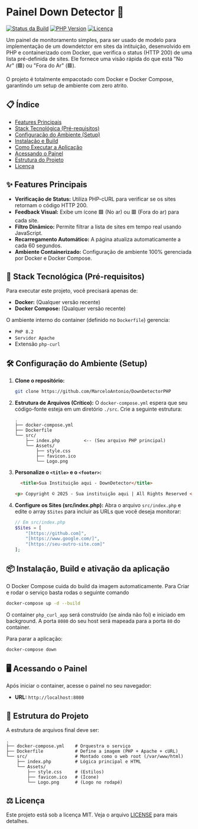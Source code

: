# Painel Down Detector 🚦

[![Status da Build](https://img.shields.io/docker/build/seu-usuario/seu-repo?style=for-the-badge&label=Build%20Docker)](https://hub.docker.com/r/seu-usuario/seu-repo)
[![PHP Version](https://img.shields.io/badge/PHP-8.2%20(Docker)-blueviolet?style=for-the-badge)](./Dockerfile)
[![Licença](https://img.shields.io/badge/license-MIT-blue?style=for-the-badge)](./LICENSE)

Um painel de monitoramento simples, para ser usado de modelo para implementação de um downdetctor em sites da intituição, desenvolvido em PHP e containerizado com Docker, que verifica o status (HTTP 200) de uma lista pré-definida de sites. Ele fornece uma visão rápida do que está "No Ar" (🟩) ou "Fora do Ar" (🟥).

O projeto é totalmente empacotado com Docker e Docker Compose, garantindo um setup de ambiente com zero atrito.

## 📋 Índice

- [Features Principais](#-features-principais)
- [Stack Tecnológica (Pré-requisitos)](#-stack-tecnológica-pré-requisitos)
- [Configuração do Ambiente (Setup)](#-configuração-do-ambiente-setup)
- [Instalação e Build](#-instalação-e-build)
- [Como Executar a Aplicação](#-como-executar-a-aplicação)
- [Acessando o Painel](#-acessando-o-painel)
- [Estrutura do Projeto](#-estrutura-do-projeto)
- [Licença](#-licença)

## ✨ Features Principais

- **Verificação de Status:** Utiliza PHP-cURL para verificar se os sites retornam o código HTTP 200.
- **Feedback Visual:** Exibe um ícone 🟩 (No ar) ou 🟥 (Fora do ar) para cada site.
- **Filtro Dinâmico:** Permite filtrar a lista de sites em tempo real usando JavaScript.
- **Recarregamento Automático:** A página atualiza automaticamente a cada 60 segundos.
- **Ambiente Containerizado:** Configuração de ambiente 100% gerenciada por Docker e Docker Compose.

## 🚀 Stack Tecnológica (Pré-requisitos)

Para executar este projeto, você precisará apenas de:

- **Docker:** (Qualquer versão recente)
- **Docker Compose:** (Qualquer versão recente)

O ambiente interno do container (definido no `Dockerfile`) gerencia:
- `PHP 8.2`
- `Servidor Apache`
- Extensão `php-curl`

## 🛠️ Configuração do Ambiente (Setup)

1.  **Clone o repositório:**
    ```bash
    git clone https://github.com/MarceloAntonio/DownDetectorPHP
    ```

2.  **Estrutura de Arquivos (Crítico):**
    O `docker-compose.yml` espera que seu código-fonte esteja em um diretório `./src`. Crie a seguinte estrutura:

    ```
    .
    ├── docker-compose.yml
    ├── Dockerfile
    └── src/
        ├── index.php         <-- (Seu arquivo PHP principal)
        └── Assets/
            ├── style.css
            ├── favicon.ico
            └── Logo.png
    ```

3.  **Personalize o `<title>` e o `<footer>`:**
    ```html
      <title>Sua Instituição aqui - DownDetector</title>
    ```
    ```html
    <p> Copyright © 2025 - Sua instituição aqui | All Rights Reserved </p>
    ```

4.  **Configure os Sites (src/index.php):**
    Abra o arquivo `src/index.php` e edite o array `$Sites` para incluir as URLs que você deseja monitorar:

    ```php
    // Em src/index.php
    $Sites = [
        "[https://github.com]",
        "[https://www.google.com/]",
        "[https://seu-outro-site.com]"
    ];
    ```

## 📦 Instalação, Build e ativação da aplicação

O Docker Compose cuida do build da imagem automaticamente. Para Criar e rodar o serviço basta rodas o seguinte comando 

```bash
docker-compose up -d --build
````

O container `php_curl_app` será construído (se ainda não foi) e iniciado em background. A porta `8080` do seu host será mapeada para a porta `80` do container.

Para parar a aplicação:

```bash
docker-compose down
```

## 🖥️ Acessando o Painel

Após iniciar o container, acesse o painel no seu navegador:

  - **URL:** `http://localhost:8080`

## 📁 Estrutura do Projeto

A estrutura de arquivos final deve ser:

```
.
├── docker-compose.yml    # Orquestra o serviço
├── Dockerfile            # Define a imagem (PHP + Apache + cURL)
└── src/                  # Montado como o web root (/var/www/html)
    ├── index.php         # Lógica principal e HTML
    └── Assets/
        ├── style.css     # (Estilos)
        ├── favicon.ico   # (Ícone)
        └── Logo.png      # (Logo no rodapé)
```

## ⚖️ Licença

Este projeto está sob a licença MIT. Veja o arquivo [LICENSE](LICENSE) para mais detalhes.